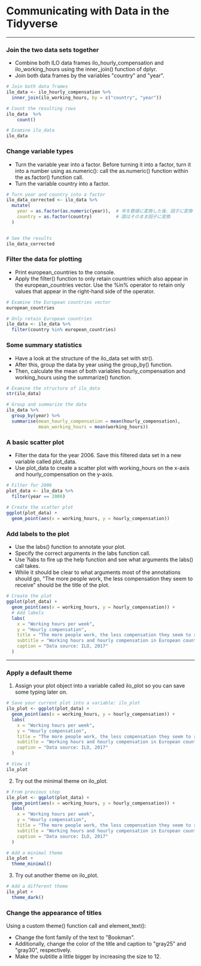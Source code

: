 # Communicating with Data in the Tidyverse
---
### Join the two data sets together
* Combine both ILO data frames ilo_hourly_compensation and ilo_working_hours using the inner_join() function of dplyr.
* Join both data frames by the variables "country" and "year".
```r
# Join both data frames
ilo_data <- ilo_hourly_compensation %>%
  inner_join(ilo_working_hours, by = c("country", "year"))

# Count the resulting rows
ilo_data  %>% 
    count()

# Examine ilo_data
ilo_data
```
### Change variable types
* Turn the variable year into a factor. Before turning it into a factor, turn it into a number using as.numeric(): call the as.numeric() function within the as.factor() function call.
* Turn the variable country into a factor.
```r
# Turn year and country into a factor
ilo_data_corrected <- ilo_data %>%
  mutate(
    year = as.factor(as.numeric(year)),  # 年を数値に変換した後、因子に変換
    country = as.factor(country)         # 国はそのまま因子に変換
  )


# See the results
ilo_data_corrected
```
### Filter the data for plotting
* Print european_countries to the console.
* Apply the filter() function to only retain countries which also appear in the european_countries vector. Use the %in% operator to retain only values that appear in the right-hand side of the operator.
```r
# Examine the European countries vector
european_countries

# Only retain European countries
ilo_data <- ilo_data %>%
  filter(country %in% european_countries)
```
### Some summary statistics
* Have a look at the structure of the ilo_data set with str().
* After this, group the data by year using the group_by() function.
* Then, calculate the mean of both variables hourly_compensation and working_hours using the summarize() function.
```r
# Examine the structure of ilo_data
str(ilo_data)

# Group and summarize the data
ilo_data %>%
  group_by(year) %>%
  summarise(mean_hourly_compensation = mean(hourly_compensation),
            mean_working_hours = mean(working_hours))
```
### A basic scatter plot
* Filter the data for the year 2006. Save this filtered data set in a new variable called plot_data.
* Use plot_data to create a scatter plot with working_hours on the x-axis and hourly_compensation on the y-axis.
```r
# Filter for 2006
plot_data <- ilo_data %>%
  filter(year == 2006)
  
# Create the scatter plot
ggplot(plot_data) +
  geom_point(aes(x = working_hours, y = hourly_compensation))
```
### Add labels to the plot
* Use the labs() function to annotate your plot.
* Specify the correct arguments in the labs function call.
* Use ?labs to fire up the help function and see what arguments the labs() call takes.
* While it should be clear to what arguments most of the annotations should go, "The more people work, the less compensation they seem to receive" should be the title of the plot.
```r
# Create the plot
ggplot(plot_data) +
  geom_point(aes(x = working_hours, y = hourly_compensation)) +
  # Add labels
  labs(
    x = "Working hours per week",
    y = "Hourly compensation",
    title = "The more people work, the less compensation they seem to receive",
    subtitle = "Working hours and hourly compensation in European countries, 2006",
    caption = "Data source: ILO, 2017"
  )
```
---
### Apply a default theme
1. Assign your plot object into a variable called ilo_plot so you can save some typing later on.
```r
# Save your current plot into a variable: ilo_plot
ilo_plot <- ggplot(plot_data) +
  geom_point(aes(x = working_hours, y = hourly_compensation)) +
  labs(
    x = "Working hours per week",
    y = "Hourly compensation",
    title = "The more people work, the less compensation they seem to receive",
    subtitle = "Working hours and hourly compensation in European countries, 2006",
    caption = "Data source: ILO, 2017"
  )

# View it
ilo_plot
```
2. Try out the minimal theme on ilo_plot.
```r
# From previous step
ilo_plot <- ggplot(plot_data) +
  geom_point(aes(x = working_hours, y = hourly_compensation)) +
  labs(
    x = "Working hours per week",
    y = "Hourly compensation",
    title = "The more people work, the less compensation they seem to receive",
    subtitle = "Working hours and hourly compensation in European countries, 2006",
    caption = "Data source: ILO, 2017"
  )

# Add a minimal theme
ilo_plot +
  theme_minimal()
```
3. Try out another theme on ilo_plot.
```r
# Add a different theme
ilo_plot +
  theme_dark()
```
### Change the appearance of titles
Using a custom theme() function call and element_text():
* Change the font family of the text to "Bookman".
* Additionally, change the color of the title and caption to "gray25" and "gray30", respectively.
* Make the subtitle a little bigger by increasing the size to 12.

